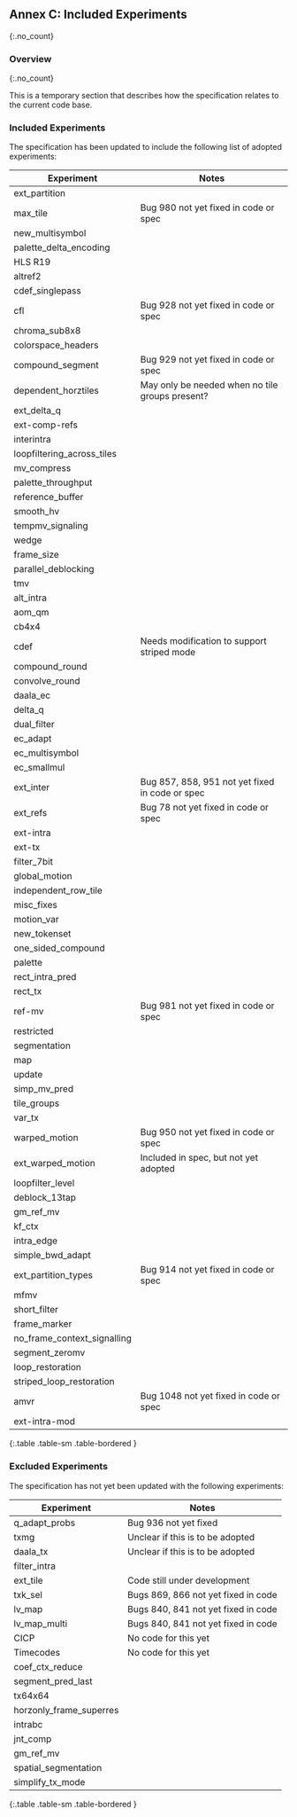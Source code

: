 ## Annex C: Included Experiments
{:.no_count}

### Overview
{:.no_count}

This is a temporary section that describes how the specification relates to the current code base.

### Included Experiments

The specification has been updated to include the following list of adopted experiments:

| Experiment                    | Notes
| ----------------------------- | ---------------------------
| ext_partition                 | 
| max_tile                      | Bug 980 not yet fixed in code or spec
| new_multisymbol               |
| palette_delta_encoding        |
| HLS R19                       |
| altref2                       |
| cdef_singlepass               |
| cfl                           | Bug 928 not yet fixed in code or spec
| chroma_sub8x8                 |
| colorspace_headers            |
| compound_segment              | Bug 929 not yet fixed in code or spec
| dependent_horztiles           | May only be needed when no tile groups present?
| ext_delta_q                   |
| ext-comp-refs                 |
| interintra                    |
| loopfiltering_across_tiles    |
| mv_compress                   |
| palette_throughput            |
| reference_buffer              |
| smooth_hv                     |
| tempmv_signaling              |
| wedge                         |
| frame_size                    |
| parallel_deblocking           |
| tmv                           |
| alt_intra                     |
| aom_qm                        |
| cb4x4                         |
| cdef                          | Needs modification to support striped mode
| compound_round                |
| convolve_round                |
| daala_ec                      |
| delta_q                       |
| dual_filter                   |
| ec_adapt                      |
| ec_multisymbol                |
| ec_smallmul                   |
| ext_inter                     | Bug 857, 858, 951 not yet fixed in code or spec
| ext_refs                      | Bug 78 not yet fixed in code or spec
| ext-intra                     |
| ext-tx                        |
| filter_7bit                   |
| global_motion                 |
| independent_row_tile          |
| misc_fixes                    |
| motion_var                    |
| new_tokenset                  |
| one_sided_compound            |
| palette                       |
| rect_intra_pred               |
| rect_tx                       |
| ref-mv                        | Bug 981 not yet fixed in code or spec
| restricted                    |
| segmentation                  |
| map                           |
| update                        |
| simp_mv_pred                  |
| tile_groups                   |
| var_tx                        |
| warped_motion                 | Bug 950 not yet fixed in code or spec
| ext_warped_motion             | Included in spec, but not yet adopted
| loopfilter_level              |
| deblock_13tap                 |
| gm_ref_mv                     |
| kf_ctx                        |
| intra_edge                    |
| simple_bwd_adapt              |
| ext_partition_types           | Bug 914 not yet fixed in code or spec
| mfmv                          |
| short_filter                  |
| frame_marker                  |
| no_frame_context_signalling   |
| segment_zeromv                |
| loop_restoration              |
| striped_loop_restoration      |
| amvr                          | Bug 1048 not yet fixed in code or spec
| ext-intra-mod                 |
{:.table .table-sm .table-bordered }

### Excluded Experiments

The specification has not yet been updated with the following experiments:

| Experiment                    | Notes
| ----------------------------- | ---------------------------
| q_adapt_probs                 | Bug 936 not yet fixed
| txmg                          | Unclear if this is to be adopted
| daala_tx                      | Unclear if this is to be adopted
| filter_intra                  | 
| ext_tile                      | Code still under development
| txk_sel                       | Bugs 869, 866 not yet fixed in code
| lv_map                        | Bugs 840, 841 not yet fixed in code 
| lv_map_multi                  | Bugs 840, 841 not yet fixed in code 
| CICP                          | No code for this yet
| Timecodes                     | No code for this yet
| coef_ctx_reduce               | 
| segment_pred_last             |
| tx64x64                       |
| horzonly_frame_superres       |
| intrabc                       |
| jnt_comp                      |
| gm_ref_mv                     |
| spatial_segmentation          |
| simplify_tx_mode              |
{:.table .table-sm .table-bordered }


